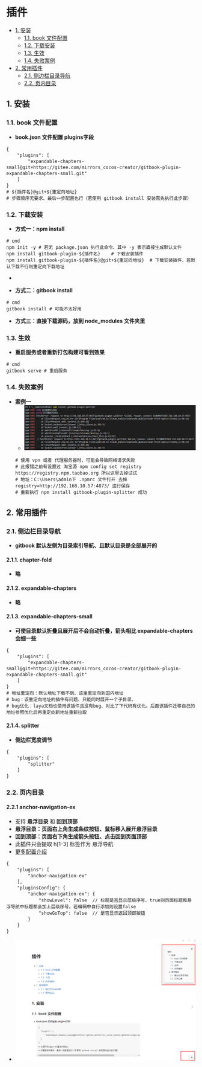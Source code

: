 # 插件
  - [1. 安装](#1-安装)
    - [1.1. book 文件配置](#11-book-文件配置)
    - [1.2. 下载安装](#12-下载安装)
    - [1.3. 生效](#13-生效)
    - [1.4. 失败案例](#14-失败案例)
  - [2. 常用插件](#2-常用插件)
    - [2.1. 侧边栏目录导航](#21-侧边栏目录导航)
    - [2.2. 页内目录](#22-页内目录)

## 1. 安装

### 1.1. book 文件配置

- **book.json 文件配置 plugins字段**
~~~
{
    "plugins": [
        "expandable-chapters-small@git+https://gitee.com/mirrors_cocos-creator/gitbook-plugin-expandable-chapters-small.git"
    ]
}
# ${插件名}@git+${重定向地址}
# 步骤顺序无要求、最后一步配置也行（若使用 gitbook install 安装需先执行此步骤）
~~~

### 1.2. 下载安装

- **方式一：npm install**
~~~
# cmd
npm init -y # 若无 package.json 执行此命令、其中 -y 表示直接生成默认文件
npm install gitbook-plugin-${插件名}    # 下载安装插件
npm install gitbook-plugin-${插件名}@git+${重定向地址}  # 下载安装插件、若默认下载不行则重定向下载地址
~~~

- 

- **方式二：gitbook install**
~~~
# cmd
gitbook install # 可能不太好用
~~~

- **方式三：直接下载源码，放到 node_modules 文件夹里**

### 1.3. 生效

- **重启服务或者重新打包构建可看到效果**
~~~
# cmd
gitbook serve # 重启服务
~~~

### 1.4. 失败案例
- **案例一**
  - ![图解](./img/1.png)
  ~~~
  # 使用 vpn 或者 代理服务器时，可能会导致网络请求失败
  # 此报错之前有设置过 淘宝源 npm config set registry https://registry.npm.taobao.org 所以这里去掉试试
  # 地址：C:\Users\admin下 .npmrc 文件打开 去掉 registry=http://192.168.10.57:4873/ 这行保存
  # 重新执行 npm install gitbook-plugin-splitter 成功
  ~~~

## 2. 常用插件

### 2.1. 侧边栏目录导航
- **gitbook 默认左侧为目录索引导航、且默认目录是全部展开的**

#### 2.1.1. chapter-fold
- **略**

#### 2.1.2. expandable-chapters
- **略**

#### 2.1.3. expandable-chapters-small
- **可使目录默认折叠且展开后不会自动折叠，箭头相比 expandable-chapters 会细一些**
~~~
{
    "plugins": [
        "expandable-chapters-small@git+https://gitee.com/mirrors_cocos-creator/gitbook-plugin-expandable-chapters-small.git"
    ]
}
# 地址重定向：默认地址下载不到、这里重定向到国内地址
# bug：该重定向地址的插件有问题、只能同时展开一个子目录。
# bug优化：laya文档也使用该插件且没有bug、对比了下代码有优化。后面该插件迁移自己的地址参照优化后再重定向新地址重新拉取
~~~

#### 2.1.4. splitter
- **侧边栏宽度调节**
~~~
{
    "plugins": [
        "splitter"
    ]
}
~~~

### 2.2. 页内目录

#### 2.2.1 anchor-navigation-ex
- 支持 **悬浮目录** 和 **回到顶部**
- **悬浮目录：页面右上角生成条纹按钮、鼠标移入展开悬浮目录**
- **回到顶部：页面右下角生成箭头按钮、点击回到页面顶部**
- 此插件只会提取 h[1-3] 标签作为 悬浮导航
- [更多配置介绍](https://github.com/zq99299/gitbook-plugin-anchor-navigation-ex/blob/master/doc/config.md)
~~~
{
    "plugins": [
        "anchor-navigation-ex"
    ],
    "pluginsConfig": {
        "anchor-navigation-ex": {
            "showLevel": false  // 标题是否显示层级序号、true则页面标题和悬浮导航中标题都会加上层级序号。若编辑中自行添加则设置false
            "showGoTop": false  // 是否显示返回顶部按钮
        }
    }
}
~~~
- ![图解](./img/2.png)